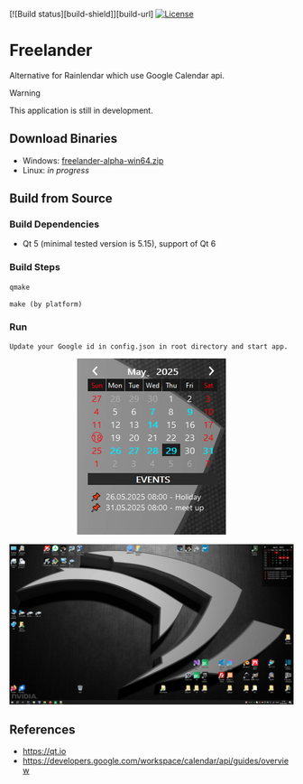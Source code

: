 <!-- PROJECT SHIELDS -->
[![Build status][build-shield]][build-url]
[![License][license-shield]][license-url]

[license-shield]: https://img.shields.io/github/license/UserName/Repo
[license-url]: https://github.com/UserName/Repo/blob/main/LICENSE

# Freelander 

Alternative for Rainlendar which use Google Calendar api.

> [!WARNING]
> This application is still in development. 


## Download Binaries

- Windows: [freelander-alpha-win64.zip](https://github.com/pavelkral/Freelander/releases/tag/Alpha)
- Linux: *in progress*

## Build from Source

### Build Dependencies

- Qt 5 (minimal tested version is 5.15), support of Qt 6

### Build Steps
```
qmake
```
```
make (by platform)
```

### Run
```
Update your Google id in config.json in root directory and start app.
```


<p align=center>
  <img src="https://github.com/pavelkral/Freelander/raw/main/media/freelander-alpha.png">
</p>


![Image](https://github.com/pavelkral/Freelander/raw/main/media/freelander2.png)


## References

- https://qt.io
- https://developers.google.com/workspace/calendar/api/guides/overview
